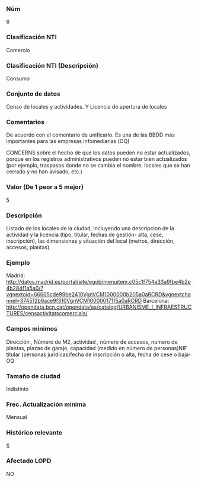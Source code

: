 ### Núm
6
### Clasificación NTI
Comercio
### Clasificación NTI (Descripción)
Consumo
### Conjunto de datos
Censo de locales y actividades. Y Licencia de apertura de locales
### Comentarios
De acuerdo con el comentario de unificarlo. Es una de las BBDD más importantes para las empresas infomediarias (OQ)

CONCERNS sobre el hecho de que los datos pueden no estar actualizados, porque en los registros administrativos pueden no estar bien actualizados (por ejemplo, traspasos donde no se cambia el nombre, locales que se han cerrado y no han avisado, etc.)
### Valor (De 1 peor a 5 mejor)
5
### Descripción
Listado de los locales de la ciudad, incluyendo una descripcion de la actividad y la licencia (tipo, titular, fechas de gestión- alta, cese, inscripción), las dimensiones y situación del local (metros, dirección, accesos, plantas)
### Ejemplo
Madrid: http://datos.madrid.es/portal/site/egob/menuitem.c05c1f754a33a9fbe4b2e4b284f1a5a0/?vgnextoid=66665cde99be2410VgnVCM1000000b205a0aRCRD&vgnextchannel=374512b9ace9f310VgnVCM100000171f5a0aRCRD Barcelona: http://opendata.bcn.cat/opendata/es/catalog/URBANISME_I_INFRAESTRUCTURES/censactivitatscomercials/
### Campos minimos
Dirección , Número de M2, actividad , número de accesos, numero de plantas, plazas de garaje, capacidad (medido en número de personas)NIF titular (personas juridicas)fecha de inscripción o alta, fecha de cese o baja- OQ
### Tamaño de ciudad
Indistinto
### Frec. Actualización minima
Mensual
### Histórico relevante
S
### Afectado LOPD
NO
